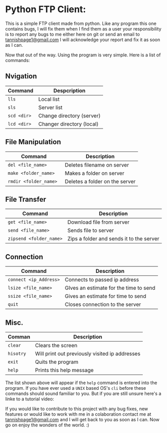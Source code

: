 # Python FTP Client:

This is a simple FTP client made from python. Like any program this one contains bugs, I will fix them when I find them
as a user your responsibility is to report any bugs to me either here on git or send an email to tannishpage1@gmail.com
I will acknowledge your report and fix it as soon as I can.


Now that out of the way. Using the program is very simple.
Here is a list of commands:

## Nvigation

| Command     | Despcription              |
| ----------- | ------------------------- |
| `lls`       | Local list                |
| `sls`       | Server list               |
| `scd <dir>` | Change directory (server) |
| `lcd <dir>` | Changer directory (local) |

## File Manipulation

| Command                | Description                    |
| ---------------------- | ------------------------------ |
| `del <file_name>`      | Deletes filename on server     |
| `make <folder_name>`   | Makes a folder on server       |
| `rmdir <folder_name> ` | Deletes a folder on the server |

## File Transfer 

| Command                 | Description                              |
| ----------------------- | ---------------------------------------- |
| `get <file_name>`       | Download file from server                |
| `send <file_name>`      | Sends file to server                     |
| `zipsend <folder_name>` | Zips a folder and sends it to the server |

## Connection

| Command                | Description                            |
| ---------------------- | -------------------------------------- |
| `connect <ip_Address>` | Connects to passed ip address          |
| `lsize <file_name>`    | GIves an estimate for the time to send |
| `ssize <file_name>`    | Gives an estimate for time to send     |
| `quit`                 | Closes connection to the server        |

## Misc.

| Comman    | Description                                    |
| --------- | ---------------------------------------------- |
| `clear`   | Clears the screen                              |
| `hisotry` | Will print out previously visited ip addresses |
| `exit`    | Quits the program                              |
| `help`    | Prints this help message                       |

The list shown above will appear if the `help` command is entered into the program. If you have ever used a `UNIX` based OS's `cli` before these commands should sound familiar to you. But if you are still unsure here's a linke to a tutorial video: <LINK TO VIDEO>

If you would like to contribute to this project with any bug fixes, new features or would like to work with me in a
colaboration contact me at  tannishpage1@gmail.com and I will get back to you as soon as I can. Now go on enjoy the wonders of the world. :)
